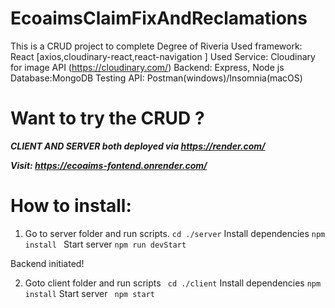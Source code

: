 # EcoaimsClaimFixAndReclamations

This is a CRUD project to complete Degree of Riveria
Used framework: React [axios,cloudinary-react,react-navigation ]
Used Service: Cloudinary for image API (https://cloudinary.com/)
Backend: Express, Node js
Database:MongoDB
Testing API: Postman(windows)/Insomnia(macOS)


# Want to try the CRUD ?

***CLIENT AND SERVER both deployed via https://render.com/***

***Visit: https://ecoaims-fontend.onrender.com/***


# How to install:

1. Go to server folder and run scripts.
```cd ./server```
Install dependencies
```npm install ```
Start server
```npm run devStart```

Backend initiated!

2. Goto client folder and run scripts
``` cd ./client```
Install dependencies
``` npm install ```
Start server
``` npm start```
